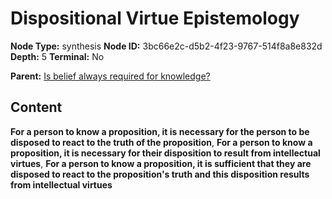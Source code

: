 # Dispositional Virtue Epistemology

**Node Type:** synthesis
**Node ID:** 3bc66e2c-d5b2-4f23-9767-514f8a8e832d
**Depth:** 5
**Terminal:** No

**Parent:** [Is belief always required for knowledge?](is-belief-always-required-for-knowledge-antithesis-fa164ac3-48d7-4d11-b817-a0d1c665c378.md)

## Content

**For a person to know a proposition, it is necessary for the person to be disposed to react to the truth of the proposition**, **For a person to know a proposition, it is necessary for their disposition to result from intellectual virtues**, **For a person to know a proposition, it is sufficient that they are disposed to react to the proposition's truth and this disposition results from intellectual virtues**
